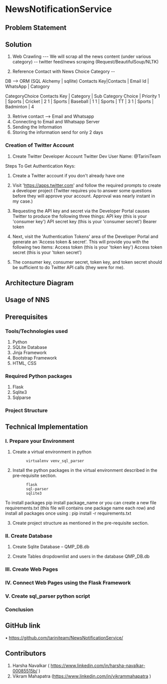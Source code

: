 # NewsNotificationService
## **Problem Statement**


## **Solution**

1) Web Crawling --- We will scrap all the news content (under various category) -- twitter feed/news scraping (Request/BeautifulSoup/NLTK)

2) Reference Contact with News Choice Category -- 

DB --> ORM (SQL Alchemy | sqllite)
Contacts 
Key|Contacts | Email Id | WhatsApp | Catogory 

CategoryChoice
Contacts Key | Category | Sub Category Choice | Priority 
1 | Sports | Cricket | 2
1 | Sports | Baseball | 1
1 | Sports | TT | 3
1 | Sports | Badminton | 4


3) Retrive contact --> Email and Whatsapp 
4) Connecting to Email and Whatsapp Server 
5) Sending the Information 
6) Storing the information send for only 2 days 

### Creation of Twitter Account 

1) Create Twitter Developer Account
Twitter Dev User Name: @TariniTeam

Steps To Get Authentication Keys:
1) Create a Twitter account if you don't already have one
2) Visit 'https://apps.twitter.com' and follow the required prompts to create a developer project (Twitter requires you to    answer some questions before they will approve your account. Approval was nearly instant in my case.)
3) Requesting the API key and secret via the Developer Portal causes Twitter to produce the following three things:
   API key (this is your 'consumer key')
   API secret key (this is your 'consumer secret')
   Bearer token
4) Next, visit the 'Authentication Tokens' area of the Developer Portal and generate an 'Access token & secret'. This will    provide you with the following two items:
   Access token (this is your 'token key')
   Access token secret (this is your 'token secret')

5) The consumer key, consumer secret, token key, and token secret should be sufficient to do Twitter API calls (they were    for me).





## **Architecture Diagram**



## **Usage of NNS**




## **Prerequisites**


### Tools/Technologies used


1.	Python
2.	SQLite Database
3.	Jinja Framework
4.	Bootstrap Framework
5.	HTML, CSS


### Required Python packages

1.	Flask
2.	Sqlite3
3.	Sqlparse 


### Project Structure



## **Technical Implementation**


### I.	Prepare your Environment


1.	Create a virtual environment in python 

              virtualenv venv_sql_parser


2.	Install the python packages in the virtual environment described in the pre-requisite section.

              flask
              sql-parser
              sqlite3

To install packages pip install package_name or you can create a new file requirements.txt (this file will contains one package name each row) and install all packages once using : pip install -r requirements.txt
 
 
3.	Create project structure as mentioned in the pre-requisite section.


### II.	Create Database


1.	Create Sqlite Database – QMP_DB.db

 
2.	Create Tables dropdownlist and users in the database QMP_DB.db
 

### III.	Create Web Pages


 
 


### IV.	Connect Web Pages using the Flask Framework



### V.	Create sql_parser python script



### **Conclusion**



## **GitHub link**

•	https://github.com/tariniteam/NewsNotificationService/

## **Contributors**

1.	Harsha Navalkar ( https://www.linkedin.com/in/harsha-navalkar-00085515b/ )
2.	Vikram Mahapatra (https://www.linkedin.com/in/vikrammahapatra  )

